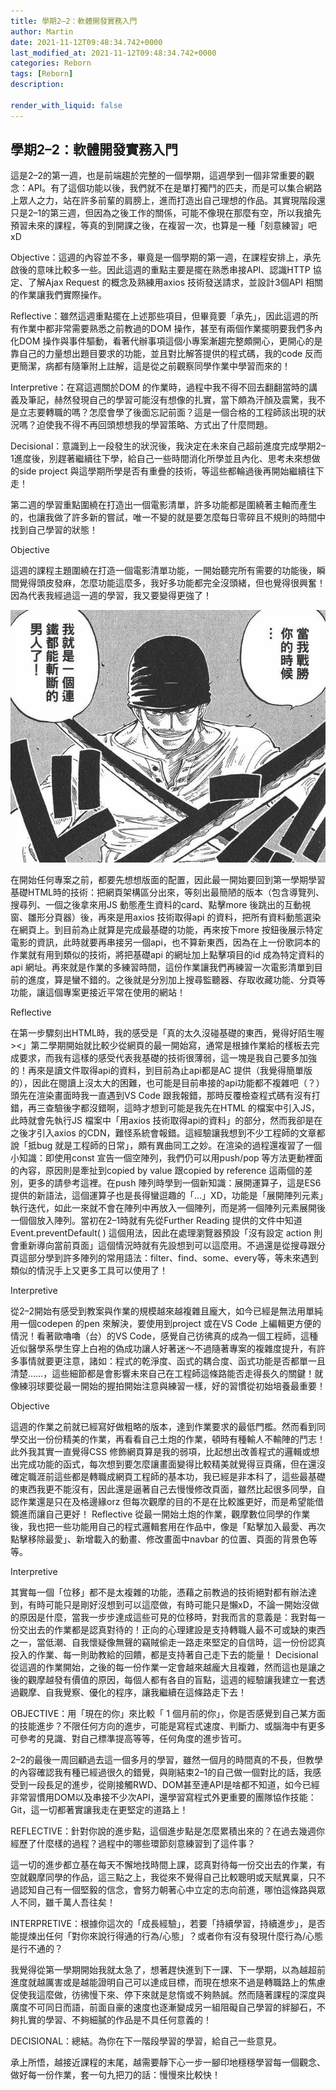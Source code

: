 ```yaml
---
title: 學期2–2：軟體開發實務入門
author: Martin
date: 2021-11-12T09:48:34.742+0000
last_modified_at: 2021-11-12T09:48:34.742+0000
categories: Reborn
tags: [Reborn]
description: 

render_with_liquid: false
---
```


## 學期2–2：軟體開發實務入門

這是2–2的第一週，也是前端趨於完整的一個學期，這週學到一個非常重要的觀念：API。有了這個功能以後，我們就不在是單打獨鬥的匹夫，而是可以集合網路上眾人之力，站在許多前輩的肩膀上，進而打造出自己理想的作品。其實現階段還只是2–1的第三週，但因為之後工作的關係，可能不像現在那麼有空，所以我搶先預習未來的課程，等真的到開課之後，在複習一次，也算是一種「刻意練習」吧xD

Objective：這週的內容並不多，畢竟是一個學期的第一週，在課程安排上，承先啟後的意味比較多一些。因此這週的重點主要是擺在熟悉串接API、認識HTTP 協定、了解Ajax Request 的概念及熟練用axios 技術發送請求，並設計3個API 相關的作業讓我們實際操作。

Reflective：雖然這週重點擺在上述那些項目，但畢竟要「承先」，因此這週的所有作業中都非常需要熟悉之前教過的DOM 操作，甚至有兩個作業擺明要我們多內化DOM 操作與事件驅動，看著代辦事項這個小專案漸趨完整頗開心，更開心的是靠自己的力量想出題目要求的功能，並且對比解答提供的程式碼，我的code 反而更簡潔，病都有隨筆附上註解，這是從之前觀察同學作業中學習而來的！

Interpretive：在寫這週關於DOM 的作業時，過程中我不得不回去翻翻當時的講義及筆記，赫然發現自己的學習可能沒有想像的扎實，當下頗為汗顏及震驚，我不是立志要轉職的嗎？怎麼會學了後面忘記前面？這是一個合格的工程師該出現的狀況嗎？迫使我不得不再回頭想想我的學習策略、方式出了什麼問題。

Decisional：意識到上一段發生的狀況後，我決定在未來自己超前進度完成學期2–1進度後，別趕著繼續往下學，給自己一些時間消化所學並且內化、思考未來想做的side project 與這學期所學是否有重疊的技術，等這些都輪過後再開始繼續往下走！

第二週的學習重點圍繞在打造出一個電影清單，許多功能都是圍繞著主軸而產生的，也讓我做了許多新的嘗試，唯一不變的就是要怎麼每日零碎且不規則的時間中找到自己學習的狀態！

Objective

這週的課程主題圍繞在打造一個電影清單功能，一開始聽完所有需要的功能後，瞬間覺得頭皮發麻，怎麼功能這麼多，我好多功能都完全沒頭緒，但也覺得很興奮！因為代表我經過這一週的學習，我又要變得更強了！


![](/assets/5dde6d7531c7/1*GGHmP0RcLA-XLyXaX2pAMA.jpeg)


在開始任何專案之前，都要先想想版面的配置，因此最一開始要回到第一學期學習基礎HTML時的技術：把網頁架構區分出來，等刻出最簡陋的版本（包含導覽列、搜尋列、一個之後拿來用JS 動態產生資料的card、點擊more 後跳出的互動視窗、雛形分頁器）後，再來是用axios 技術取得api 的資料，把所有資料動態選染在網頁上。到目前為止就算是完成最基礎的功能，再來按下more 按鈕後展示特定電影的資訊，此時就要再串接另一個api，也不算新東西，因為在上一份歌詞本的作業就有用到類似的技術，將把基礎api 的網址加上點擊項目的id 成為特定資料的api 網址。再來就是作業的多練習時間，這份作業讓我們再練習一次電影清單到目前的進度，算是蠻不錯的。之後就是分別加上搜尋監聽器、存取收藏功能、分頁等功能，讓這個專案更接近平常在使用的網站！

Reflective

在第一步驟刻出HTML時，我的感受是「真的太久沒碰基礎的東西，覺得好陌生喔><」第二學期開始就比較少從網頁的最一開始寫，通常是根據作業給的樣板去完成要求，而我有這樣的感受代表我基礎的技術很薄弱，這一塊是我自己要多加強的！再來是讀文件取得api的資料，到目前為止api都是AC 提供（我覺得簡單版的），因此在閱讀上沒太大的困難，也可能是目前串接的api功能都不複雜吧（？）頭先在渲染畫面時我一直遇到VS Code 跟我報錯，那時反覆檢查程式碼有沒有打錯，再三查驗後字都沒錯啊，這時才想到可能是我先在HTML 的檔案中引入JS，此時就會先執行JS 檔案中「用axios 技術取得api的資料」的部分，然而我卻是在之後才引入axios 的CDN，難怪系統會報錯。這經驗讓我想到不少工程師的文章都說「抵bug 就是工程師的日常」，頗有異曲同工之妙。在渲染的過程還複習了一個小知識：即使用const 宣告一個空陣列，我們仍可以用push/pop 等方法更動裡面的內容，原因則是牽扯到copied by value 跟copied by reference 這兩個的差別，更多的請參考這裡。在push 陣列時學到一個新知識：展開運算子，這是ES6 提供的新語法，這個運算子也是長得蠻逗趣的「…」XD，功能是「展開陣列元素」執行迭代，如此一來就不會在陣列中再放入一個陣列，而是將一個陣列元素展開後一個個放入陣列。當初在2–1時就有先從Further Reading 提供的文件中知道Event\.preventDefault\( \) 這個用法，因此在處理瀏覽器預設「沒有設定 action 則會重新導向當前頁面」這個情況時就有先設想到可以這麼用。不過還是從搜尋跟分頁這部分學到許多陣列的常用語法：filter、find、some、every等，等未來遇到類似的情況手上又更多工具可以使用了！

Interpretive

從2–2開始有感受到教案與作業的規模越來越複雜且龐大，如今已經是無法用單純用一個codepen 的pen 來解決，要使用到project 或在VS Code 上編輯更方便的情況！看著歐嚕嚕（台）的VS Code，感覺自己彷彿真的成為一個工程師，這種近似醫學系學生穿上白袍的偽成功讓人好著迷～不過隨著專案的複雜度提升，有許多事情就要更注意，諸如：程式的乾淨度、函式的耦合度、函式功能是否都單一且清楚……，這些細節都是會影響未來自己在工程師這條路能否走得長久的關鍵！就像練羽球要從最一開始的握拍開始注意與練習一樣，好的習慣從初始培養最重要！

Objective

這週的作業之前就已經寫好做粗略的版本，達到作業要求的最低門檻。然而看到同學交出一份份精美的作業，再看看自己土炮的作業，頓時有種輸人不輸陣的鬥志！此外我其實一直覺得CSS 修飾網頁算是我的弱項，比起想出改善程式的邏輯或想出完成功能的函式，每次想到要怎麼讓畫面變得比較精美就覺得豆頁痛，但在還沒確定職涯前這些都是轉職成網頁工程師的基本功，我已經是非本科了，這些最基礎的東西我更不能沒有，因此還是逼著自己去慢慢修改頁面，雖然比起很多同學，自認作業還是只在及格邊緣orz 但每次觀摩的目的不是在比較誰更好，而是希望能借鏡進而讓自己更好！
Reflective
從最一開始土炮的作業，觀摩數位同學的作業後，我也把一些功能用自己的程式邏輯套用在作品中，像是「點擊加入最愛、再次點擊移除最愛」、新增載入的動畫、修改畫面中navbar 的位置、頁面的背景色等等。

Interpretive

其實每一個「位移」都不是太複雜的功能，憑藉之前教過的技術絕對都有辦法達到，有時可能只是剛好沒想到可以這麼做，有時可能只是懶xD，不論一開始沒做的原因是什麼，當我一步步達成這些可見的位移時，對我而言的意義是：我對每一份交出去的作業都是認真對待的！正向的心理建設是支持轉職人最不可或缺的東西之一，當低潮、自我懷疑像無聲的竊賊偷走一路走來堅定的自信時，這一份份認真投入的作業、每一則助教給的回饋，都是支持著自己走下去的能量！
Decisional
從這週的作業開始，之後的每一份作業一定會越來越龐大且複雜，然而這也是讓之後的觀摩越發有價值的原因，每個人都有各自的盲點，這週的經驗讓我建立一套透過觀摩、自我覺察、優化的程序，讓我繼續在這條路走下去！

OBJECTIVE：用「現在的你」來比較「 1 個月前的你」，你是否感覺到自己某方面的技能進步？不限任何方向的進步，可能是寫程式速度、判斷力、或腦海中有更多可參考的見識、對自己標準提高等等，任何角度的進步皆可。

2–2的最後一周回顧過去這一個多月的學習，雖然一個月的時間真的不長，但教學的內容確認我有種已經過很久的錯覺，與剛結束2–1的自己做一個對比的話，我感受到一段長足的進步，從剛接觸RWD、DOM甚至連API是啥都不知道，如今已經非常習慣用DOM以及串接不少次API，還學習寫程式外更重要的團隊協作技能：Git，這一切都著實讓我走在更堅定的道路上！

REFLECTIVE：針對你說的進步點，這個進步點是怎麼累積出來的？在過去幾週你經歷了什麼樣的過程？過程中的哪些環節刻意練習到了這件事？

這一切的進步都立基在每天不懈地找時間上課，認真對待每一份交出去的作業，有空就觀摩同學的作品，這三點之上，我從來不覺得自己比較聰明或天賦異稟，只不過認知自己有一個堅毅的信念，會努力朝著心中立定的志向前進，哪怕這條路與眾人不同，雖千萬人吾往矣！

INTERPRETIVE：根據你這次的「成長經驗」，若要「持續學習，持續進步」，是否能提煉出任何「對你來說行得通的行為/心態」？或者你有沒有發現什麼行為/心態是行不通的？

我覺得從第一學期開始我就太急了，想著趕快進到下一課、下一學期，以為越超前進度就越厲害或是越能證明自己可以達成目標，而現在想來不過是轉職路上的焦慮促使我這麼做，彷彿慢下來、停下來就是怠惰或不夠熱誠。然而隨著課程的深度與廣度不可同日而語，前面自豪的速度也逐漸變成另一組阻礙自己學習的絆腳石，不夠扎實的學習、不夠細膩的作品是不具任何意義的！

DECISIONAL：總結。為你在下一階段學習的學習，給自己一些意見。

承上所悟，越接近課程的末尾，越需要靜下心一步一腳印地穩穩學習每一個觀念、做好每一份作業，套一句九把刀的話：慢慢來比較快！




